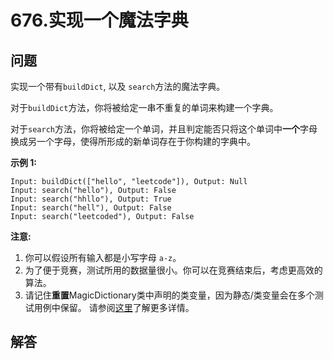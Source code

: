 # 676.实现一个魔法字典

## 问题

实现一个带有`buildDict`, 以及 `search`方法的魔法字典。

对于`buildDict`方法，你将被给定一串不重复的单词来构建一个字典。

对于`search`方法，你将被给定一个单词，并且判定能否只将这个单词中**一个**字母换成另一个字母，使得所形成的新单词存在于你构建的字典中。

**示例 1:**

```
Input: buildDict(["hello", "leetcode"]), Output: Null
Input: search("hello"), Output: False
Input: search("hhllo"), Output: True
Input: search("hell"), Output: False
Input: search("leetcoded"), Output: False

```

**注意:**

1. 你可以假设所有输入都是小写字母 `a-z`。
2. 为了便于竞赛，测试所用的数据量很小。你可以在竞赛结束后，考虑更高效的算法。
3. 请记住**重置**MagicDictionary类中声明的类变量，因为静态/类变量会在多个测试用例中保留。 请参阅[这里](http://leetcode.com/faq/#different-output)了解更多详情。



## 解答

